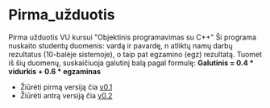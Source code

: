 # Pirma_užduotis
Pirma užduotis VU kursui "Objektinis programavimas su C++"
Ši programa nuskaito studentų duomenis: vardą ir pavardę, n atliktų namų darbų rezultatus (10-balėje sistemoje), o taip pat egzamino (egz) rezultatą. Tuomet iš šių duomenų, suskaičiuoja galutinį balą pagal formulę: **Galutinis = 0.4 * vidurkis + 0.6 * egzaminas**

+ Žiūrėti pirmą versiją čia [v0.1](https://github.com/vaivapilk/Pirma_uzduotis/tree/v0.1)
+ Žiūrėti antrą versiją čia [v0.2](https://github.com/vaivapilk/Pirma_uzduotis/tree/v0.2)
